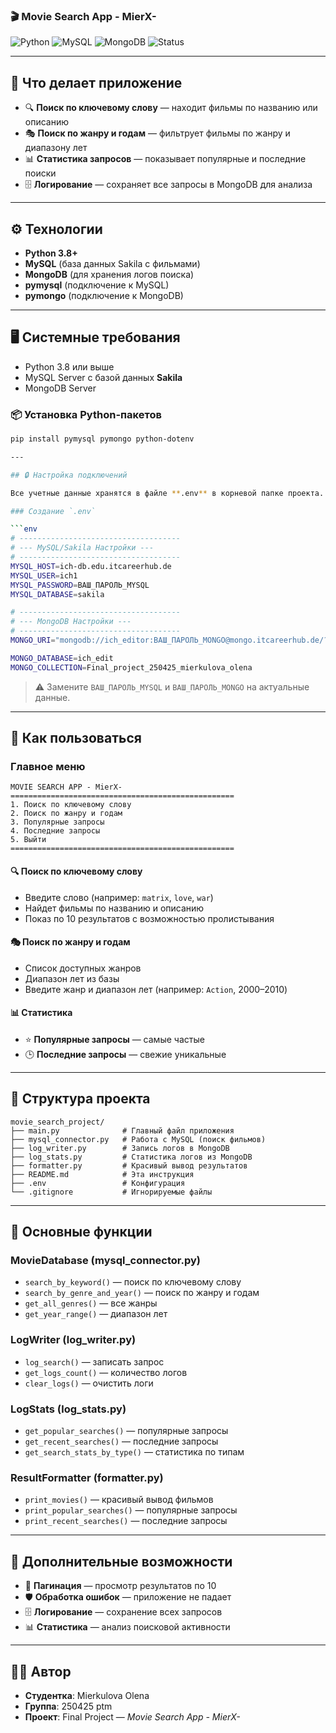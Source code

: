 ### 🎬 Movie Search App - MierX-

![Python](https://img.shields.io/badge/Python-3.8%2B-blue?logo=python&logoColor=white)
![MySQL](https://img.shields.io/badge/MySQL-Database-orange?logo=mysql&logoColor=white)
![MongoDB](https://img.shields.io/badge/MongoDB-Logs-green?logo=mongodb&logoColor=white)
![Status](https://img.shields.io/badge/Project-Final_Project_250425_ptm-success)

---

## 📌 Что делает приложение

- 🔍 **Поиск по ключевому слову** — находит фильмы по названию или описанию  
- 🎭 **Поиск по жанру и годам** — фильтрует фильмы по жанру и диапазону лет  
- 📊 **Статистика запросов** — показывает популярные и последние поиски  
- 🗄 **Логирование** — сохраняет все запросы в MongoDB для анализа  

---

## ⚙️ Технологии

- **Python 3.8+**
- **MySQL** (база данных Sakila с фильмами)
- **MongoDB** (для хранения логов поиска)
- **pymysql** (подключение к MySQL)
- **pymongo** (подключение к MongoDB)

---

## 🖥 Системные требования

- Python 3.8 или выше  
- MySQL Server с базой данных **Sakila**  
- MongoDB Server  

### 📦 Установка Python-пакетов

```bash
pip install pymysql pymongo python-dotenv

---

## 🔒 Настройка подключений

Все учетные данные хранятся в файле **.env** в корневой папке проекта.  

### Создание `.env`

```env
# ------------------------------------
# --- MySQL/Sakila Настройки ---
# ------------------------------------
MYSQL_HOST=ich-db.edu.itcareerhub.de
MYSQL_USER=ich1
MYSQL_PASSWORD=ВАШ_ПАРОЛЬ_MYSQL
MYSQL_DATABASE=sakila

# ------------------------------------
# --- MongoDB Настройки ---
# ------------------------------------
MONGO_URI="mongodb://ich_editor:ВАШ_ПАРОЛЬ_MONGO@mongo.itcareerhub.de/?readPreference=primary&ssl=false&authMechanism=DEFAULT&authSource=ich_edit"

MONGO_DATABASE=ich_edit
MONGO_COLLECTION=Final_project_250425_mierkulova_olena
```

> ⚠️ Замените `ВАШ_ПАРОЛЬ_MYSQL` и `ВАШ_ПАРОЛЬ_MONGO` на актуальные данные.  

---

## 🚀 Как пользоваться

### Главное меню

```
MOVIE SEARCH APP - MierX-
==================================================
1. Поиск по ключевому слову
2. Поиск по жанру и годам  
3. Популярные запросы
4. Последние запросы
5. Выйти
==================================================
```

#### 🔍 Поиск по ключевому слову  
- Введите слово (например: `matrix`, `love`, `war`)  
- Найдет фильмы по названию и описанию  
- Показ по 10 результатов с возможностью пролистывания  

#### 🎭 Поиск по жанру и годам  
- Список доступных жанров  
- Диапазон лет из базы  
- Введите жанр и диапазон лет (например: `Action`, 2000–2010)  

#### 📊 Статистика  
- ⭐ **Популярные запросы** — самые частые  
- 🕒 **Последние запросы** — свежие уникальные  

---

## 📂 Структура проекта

```
movie_search_project/
├── main.py              # Главный файл приложения
├── mysql_connector.py   # Работа с MySQL (поиск фильмов)
├── log_writer.py        # Запись логов в MongoDB
├── log_stats.py         # Статистика логов из MongoDB  
├── formatter.py         # Красивый вывод результатов
├── README.md            # Эта инструкция
├── .env                 # Конфигурация
└── .gitignore           # Игнорируемые файлы
```

---

## 🔑 Основные функции

### MovieDatabase (mysql_connector.py)
- `search_by_keyword()` — поиск по ключевому слову  
- `search_by_genre_and_year()` — поиск по жанру и годам  
- `get_all_genres()` — все жанры  
- `get_year_range()` — диапазон лет  

### LogWriter (log_writer.py) 
- `log_search()` — записать запрос  
- `get_logs_count()` — количество логов  
- `clear_logs()` — очистить логи  

### LogStats (log_stats.py)
- `get_popular_searches()` — популярные запросы  
- `get_recent_searches()` — последние запросы  
- `get_search_stats_by_type()` — статистика по типам  

### ResultFormatter (formatter.py)
- `print_movies()` — красивый вывод фильмов  
- `print_popular_searches()` — популярные запросы  
- `print_recent_searches()` — последние запросы  

---

## 🌟 Дополнительные возможности

- 📑 **Пагинация** — просмотр результатов по 10  
- 🛡 **Обработка ошибок** — приложение не падает  
- 🗄 **Логирование** — сохранение всех запросов  
- 📊 **Статистика** — анализ поисковой активности  

---

## 👩‍💻 Автор

- **Студентка**: Mierkulova Olena  
- **Группа**: 250425 ptm  
- **Проект**: Final Project — *Movie Search App - MierX-*  
